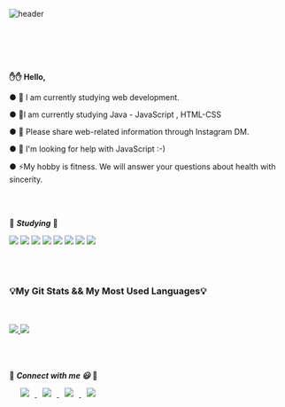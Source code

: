 <div>

![header](https://capsule-render.vercel.app/api?type=slice&color=E0EBFF&height=200&section=header&text=JIMINJAE%20&fontSize=50&fontColor=000000&animation=scaleIn&)

 <br>
 </br>
  <br>
 </br>
 
**:hand::hand: Hello,**
  
● 🔭 I am currently studying web development.

● 🌱I am currently studying Java - JavaScript , HTML-CSS 

● 👯 Please share web-related information through Instagram DM.

● 🤔 I'm looking for help with JavaScript :-)

● ⚡My hobby is fitness. We will answer your questions about health with sincerity.

 <br>
 </br>

:book: ***Studying*** :book:

<img src="https://img.shields.io/badge/Java-007396?style=flat-square&logo=java&logoColor=white"/></a>
<img src="https://img.shields.io/badge/spring-6DB33F?style=flat-square&logo=spring&logoColor=white">
<img src="https://img.shields.io/badge/JavaScript-FFCD28?style=flat-square&logo=JavaScript&logoColor=white"/></a> 
<img src="https://img.shields.io/badge/C-bebebe?style=flat-square&logo=C&logoColor=white"/></a> 
 <img src="https://img.shields.io/badge/c++-00599C?style=flat-square&logo=c%2B%2B&logoColor=white">
<img src="https://img.shields.io/badge/Arduino-32BEBE?style=flat-square&logo=Arduino&logoColor=white"/></a> 
<img src="https://img.shields.io/badge/HTML5-CSS-CD1039?style=flat-square&logo=HTML5&logoColor=white"/></a> 
<img src="https://img.shields.io/badge/MySQL-4479A1?style=flat-square&logo=MySQL&logoColor=white"/></a> 

<br>
 </br>

 
 
  <h3>  💡My Git Stats && My Most Used Languages💡</h3>
  
  <br>
 </br>
  
  <a href="https://github.com/$alswo471">
    <img src="https://github-readme-stats.vercel.app/api?username=alswo471&hide=&hide_title=&show_icons=true&include_all_commits=&theme=buefy" />
  </a>
  
  <a href="https://github.com/alswo471">
    <img src="https://github-readme-stats.vercel.app/api/top-langs/?username=alswo471&layout=compact&show_icons=ture&show_owner=ture&hide_title=false&theme=buefy&hide=none" />
  </a>
  
  
  
  
  
<br>
 </br>
  <br>
 </br>

:speech_balloon: ***Connect with me 😃*** :speech_balloon:

<a href="alswo472@gmail.com">
    <img 
        src="http://img.shields.io/badge/-Gmail-d14836?style=flat-flat-square&logo=Gmail&logoColor=white&link=alswo472@gmail.com"
        style="height : auto; margin-left : 20px; margin-right : 10px;"/>
</a>	

<a href="https://www.facebook.com/profile.php?id=100014246593971">
    <img 
        src="http://img.shields.io/badge/-Facebook-1877f2?style=flat-square&logo=facebook&logoColor=white&link=https://www.facebook.com/profile.php?id=100014246593971"
        style="height : auto; margin-left : 10px; margin-right : 10px;"/>
</a>	

<a href="https://www.instagram.com/ji_minjae">
    <img 
        src="http://img.shields.io/badge/-Instagram-white?style=flat&logo=Instagram&link=https://www.instagram.com/ji_minjae"
        style="height : auto; margin-left : 10px; margin-right : 10px;"/>
</a>	

<a href="https://alswo471.tistory.com">
    <img 
        src="http://img.shields.io/badge/-Tech%20Blog-655ced?style=flat&logo=github&link=https://alswo471.tistory.com"
        style="height : auto; margin-left : 10px; margin-right : 10px;"/>
</a>





 </div>




 



  

 
